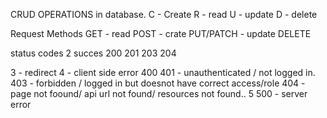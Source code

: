 CRUD OPERATIONS in database.
C - Create
R - read
U - update
D - delete 

Request Methods
GET - read
POST - crate
PUT/PATCH - update
DELETE 

status codes
2   succes
    200
    201
    203
    204

3  - redirect
4   - client side error
    400
    401  - unauthenticated / not logged in.
    403  - forbidden / logged in but doesnot have correct access/role
    404 - page not foound/ api url not found/ resources not found..
5
    500 - server error

